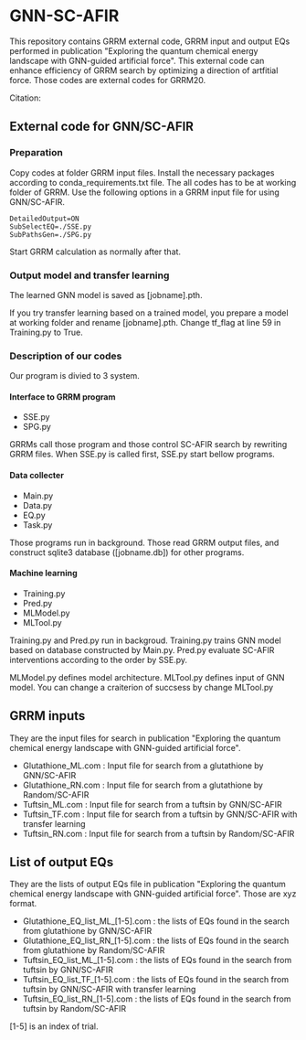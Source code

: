 # GNN-SC-AFIR

This repository contains GRRM external code, GRRM input and output EQs performed in publication "Exploring the quantum chemical energy landscape with GNN-guided artificial force". This external code can enhance efficiency of GRRM search by optimizing a direction of artfitial force. Those codes are external codes for GRRM20.

Citation: 

## External code for GNN/SC-AFIR

### Preparation
Copy codes at folder GRRM input files. Install the necessary packages according to conda_requirements.txt file. The all codes has to be at working folder of GRRM. Use the following options in a GRRM input file for using GNN/SC-AFIR.

```
DetailedOutput=ON
SubSelectEQ=./SSE.py
SubPathsGen=./SPG.py
```

Start GRRM calculation as normally after that.

### Output model and transfer learning

The learned GNN model is saved as [jobname].pth. 

If you try transfer learning based on a trained model, you prepare a model at working folder and rename [jobname].pth. Change tf_flag at line 59 in Training.py to True.

### Description of our codes

Our program is divied to 3 system.

#### Interface to GRRM program

* SSE.py
* SPG.py

GRRMs call those program and those control SC-AFIR search by rewriting GRRM files. When SSE.py is called first, SSE.py start bellow programs.

#### Data collecter

* Main.py
* Data.py
* EQ.py
* Task.py

Those programs run in background. Those read GRRM output files, and construct sqlite3 database ([jobname.db]) for other programs.

#### Machine learning

* Training.py
* Pred.py
* MLModel.py
* MLTool.py

Training.py and Pred.py run in backgroud. Training.py trains GNN model based on database constructed by Main.py. Pred.py evaluate SC-AFIR interventions according to the order by SSE.py. 

MLModel.py defines model architecture. MLTool.py defines input of GNN model. You can change a craiterion of succsess by change MLTool.py

## GRRM inputs

 They are the input files for search in publication "Exploring the quantum chemical energy landscape with GNN-guided artificial force".
 
 * Glutathione_ML.com : Input file for search from a glutathione by GNN/SC-AFIR
 * Glutathione_RN.com : Input file for search from a glutathione by Random/SC-AFIR
 * Tuftsin_ML.com : Input file for search from a tuftsin by GNN/SC-AFIR
 * Tuftsin_TF.com : Input file for search from a tuftsin by GNN/SC-AFIR with transfer learning
 * Tuftsin_RN.com : Input file for search from a tuftsin by Random/SC-AFIR

## List of output EQs

 They are the lists of output EQs file in publication "Exploring the quantum chemical energy landscape with GNN-guided artificial force". Those are xyz format.
 
  * Glutathione_EQ_list_ML_[1-5].com : the lists of EQs found in the search from glutathione by GNN/SC-AFIR
  * Glutathione_EQ_list_RN_[1-5].com : the lists of EQs found in the search from glutathione by Random/SC-AFIR
  * Tuftsin_EQ_list_ML_[1-5].com : the lists of EQs found in the search from tuftsin by GNN/SC-AFIR
  * Tuftsin_EQ_list_TF_[1-5].com : the lists of EQs found in the search from tuftsin by GNN/SC-AFIR with transfer learning
  * Tuftsin_EQ_list_RN_[1-5].com : the lists of EQs found in the search from tuftsin by Random/SC-AFIR
  
 [1-5] is an index of trial.
